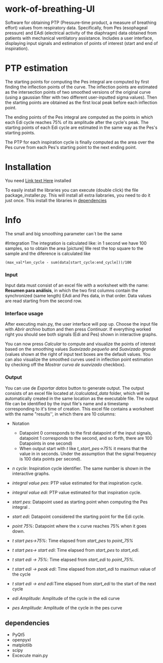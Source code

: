 # work-of-breathing-UI
Software for obtaining PTP (Pressure-time product, a measure of breathing effort) values from respiratory data. Specifically, from Pes (esophageal pressure) and EAdi (electrical activity of the diaphragm) data obtained from patients with mechanical ventilatory assistance. Includes a user interface, displaying input signals and estimation of points of interest (start and end of inspiration).
 
# PTP estimation
The starting points for computing the Pes integral are computed by first finding the inflection points of the curve. The inflection points are estimated as the intersection points of two smoothed versions of the original curve (using a gaussian filter with two different user-inputted sigma values). Then the starting points are obtained as the first local peak before each inflection point. 
 
The ending points of the Pes integral are computed as the points in which each Edi cycle reaches 75% of its amplitude after the cycle's peak. The starting points of each Edi cycle are estimated in the same way as the Pes's starting points.
 
The PTP for each inspiration cycle is finally computed as the area over the Pes curve from each Pes's starting point to the next ending point.
 
# Installation
You need [Link text Here](https://www.python.org/) installed

To easily install the libraries you can execute (double click) the  file package_installer.py. This will install all extra liabraries, you need to do it just once.
This install the libraries in [dependencies](#dependencies)
# Info
The small and big smoothing parameter can´t be the same

#Integration
The integration is calculated like:
in 1 second we have 100 samples, so to obtain the area 
[picture]
We rest the top square to the sample and the diference 
is calculated like  
```
(max_val*len_cycle - sum(data[start_cycle:end_cycle]))/100
```
### Input
Input data must consist of an excel file with a worksheet with the name: **Resumen para análisis**, in which the two first columns contain the synchronized (same length) EAdi and Pes data, in that order. Data values are read starting from the second row.
### Interface usage
After executing main.py, the user interface will pop up. Choose the input file with *Abrir archivo* button and then press *Continuar*. If everything worked right you should see both signals (Edi and Pes) shown in interactive graphs.
 
You can now press _Calcular_ to compute and visualize the points of interest based on the smoothing values *Suavizado pequeño* and *Suavizado grande* (values shown at the right of input text boxes are the default values. You can also visualize the smoothed curves used in inflection point estimation by checking off the *Mostrar curva de suavizado* checkbox).
### Output
You can use de *Exportar datos* button to generate output. The output consists of an excel file located at _/calculated_data_ folder, which will be automatically created in the same location as the executable file. The output file can be identified by the input file's name and a timestamp corresponding to it's time of creation. This excel file contains a worksheet with the name "results'', in which there are 10 columns:

* Notation
    * Datapoint 0 corresponds to the first datapoint of the input signals, datapoint 1 corresponds to the second, and so forth, there are 100 Datapoints in one second)
    * When output start with _t_ like _t_start_pes->75%_ it means that the value in in seconds. Under the assumption that the signal frequency is 100 data points per second).

* _n cycle_: Inspiration cycle identifier. The same number is shown in the interactive graphs.
* _integral value pes_: PTP value estimated for that inspiration cycle.
* _integral value edi_: PTP value estimated for that inspiration cycle.
* _start pes_: Datapoint used as starting point when computing the Pes integral .
* _start edi_: Datapoint considered the starting point for the Edi cycle.
* _point 75%_: Datapoint where the x curve reaches 75% when it goes down.
* _t start pes->75%_: Time elapsed from _start_pes_ to _point_75%_
* _t start pes-> start edi_: Time elapsed from _start_pes_ to _start_edi_.
* _t start edi -> 75%_: Time elapsed from _start_edi_ to _point_75%_.
* _t start edi -> peak edi_:  Time elapsed from _start_edi_ to maximun value of the cycle
* _t start edi -> end edi_:Time elapsed from _start_edi_ to the start of the next cycle
* _edi Amplitude_: Amplitude of the cycle in the edi curve
* _pes Amplitude_: Amplitude of the cycle in the pes curve

## dependencies
* PyQt5
* openpyxl
* matplotlib
* scipy
* Excecute main.py
